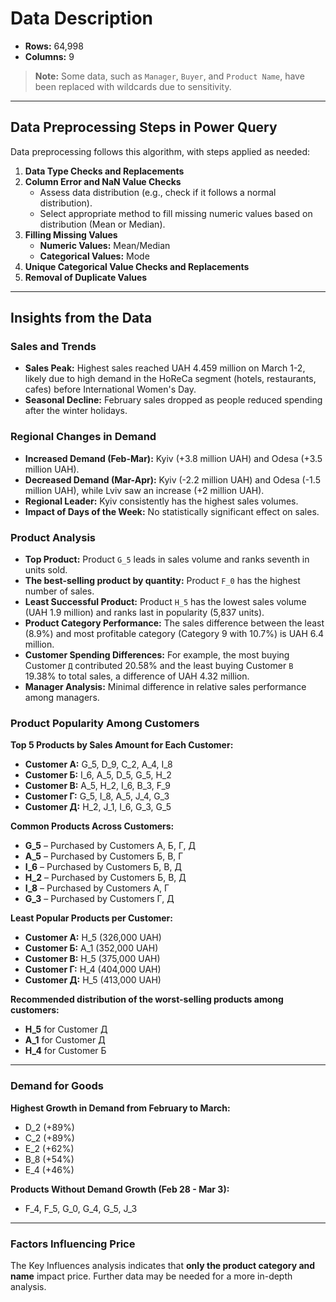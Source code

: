 # Data Description

- **Rows:** 64,998
- **Columns:** 9

> **Note:** Some data, such as `Manager`, `Buyer`, and `Product Name`, have been replaced with wildcards due to sensitivity.

---

## Data Preprocessing Steps in Power Query

Data preprocessing follows this algorithm, with steps applied as needed:

1. **Data Type Checks and Replacements**
2. **Column Error and NaN Value Checks**
   - Assess data distribution (e.g., check if it follows a normal distribution).
   - Select appropriate method to fill missing numeric values based on distribution (Mean or Median).
3. **Filling Missing Values**
   - **Numeric Values:** Mean/Median
   - **Categorical Values:** Mode
4. **Unique Categorical Value Checks and Replacements**
5. **Removal of Duplicate Values**

---

## Insights from the Data

### Sales and Trends

- **Sales Peak:** Highest sales reached UAH 4.459 million on March 1-2, likely due to high demand in the HoReCa segment (hotels, restaurants, cafes) before International Women's Day.
- **Seasonal Decline:** February sales dropped as people reduced spending after the winter holidays.

### Regional Changes in Demand

- **Increased Demand (Feb-Mar):** Kyiv (+3.8 million UAH) and Odesa (+3.5 million UAH).
- **Decreased Demand (Mar-Apr):** Kyiv (-2.2 million UAH) and Odesa (-1.5 million UAH), while Lviv saw an increase (+2 million UAH).
- **Regional Leader:** Kyiv consistently has the highest sales volumes.
- **Impact of Days of the Week:** No statistically significant effect on sales.

### Product Analysis

- **Top Product:** Product `G_5` leads in sales volume and ranks seventh in units sold.
- **The best-selling product by quantity:** Product `F_0`  has the highest number of sales.
- **Least Successful Product:** Product `H_5` has the lowest sales volume (UAH 1.9 million) and ranks last in popularity (5,837 units).
- **Product Category Performance:** The sales difference between the least (8.9%) and most profitable category (Category 9 with 10.7%) is UAH 6.4 million.
- **Customer Spending Differences:** For example, the most buying Customer `Д` contributed 20.58% and the least  buying Customer `В` 19.38% to total sales, a difference of UAH 4.32 million.
- **Manager Analysis:** Minimal difference in relative sales performance among managers.

### Product Popularity Among Customers

**Top 5 Products by Sales Amount for Each Customer:**

- **Customer A:** G_5, D_9, C_2, A_4, I_8
- **Customer Б:** I_6, A_5, D_5, G_5, H_2
- **Customer В:** A_5, H_2, I_6, B_3, F_9
- **Customer Г:** G_5, I_8, A_5, J_4, G_3
- **Customer Д:** H_2, J_1, I_6, G_3, G_5

**Common Products Across Customers:**

- **G_5** – Purchased by Customers А, Б, Г, Д
- **A_5** – Purchased by Customers Б, В, Г
- **I_6** – Purchased by Customers Б, В, Д
- **H_2** – Purchased by Customers Б, В, Д
- **I_8** – Purchased by Customers А, Г
- **G_3** – Purchased by Customers Г, Д

**Least Popular Products per Customer:**

- **Customer A:** H_5 (326,000 UAH)
- **Customer Б:** A_1 (352,000 UAH)
- **Customer В:** H_5 (375,000 UAH)
- **Customer Г:** H_4 (404,000 UAH) 
- **Customer Д:** H_5 (413,000 UAH)

**Recommended distribution of the worst-selling products among customers:**

- **H_5** for Customer Д
- **A_1** for Customer Д
- **H_4** for Customer Б
---

### Demand for Goods

**Highest Growth in Demand from February to March:**

- D_2 (+89%)
- C_2 (+89%)
- E_2 (+62%)
- B_8 (+54%)
- E_4 (+46%)

**Products Without Demand Growth (Feb 28 - Mar 3):**

- F_4, F_5, G_0, G_4, G_5, J_3

---

### Factors Influencing Price

The Key Influences analysis indicates that **only the product category and name** impact price. Further data may be needed for a more in-depth analysis.
